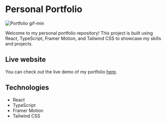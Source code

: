 # Personal Portfolio
![Portfolio gif-min](https://github.com/Fijalkowskim/Portfolio/assets/91847461/f8db83e8-233f-4dcf-ab82-ca5bab813324)


Welcome to my personal portfolio repository! This project is built using React, TypeScript, Framer Motion, and Tailwind CSS to showcase my skills and projects.

## Live website
You can check out the live demo of my portfolio [here](#).

## Technologies
- React
- TypeScript
- Framer Motion
- Tailwind CSS

